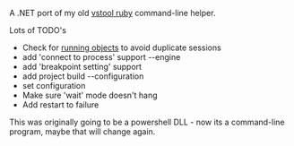 A .NET port of my old [vstool ruby](https://github.com/whitty/vstool/) command-line helper.

Lots of TODO's

 * Check for [running objects](https://github.com/whitty/win32olerot/)
   to avoid duplicate sessions
 * add 'connect to process' support
   --engine
 * add 'breakpoint setting' support
 * add project build
   --configuration
 * set configuration
 * Make sure 'wait' mode doesn't hang
 * Add restart to failure

This was originally going to be a powershell DLL - now its a
command-line program, maybe that will change again.
